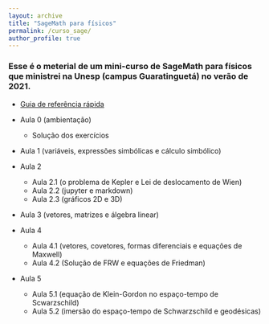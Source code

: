 ```yaml
---
layout: archive
title: "SageMath para físicos"
permalink: /curso_sage/
author_profile: true
---
```


### Esse é o meterial de um mini-curso de SageMath para físicos que ministrei na Unesp (campus Guaratinguetá) no verão de 2021.


* [Guia de referência rápida](/files/quickref-calc.pdf)

* Aula 0 (ambientação)
    * Solução dos exercícios
* Aula 1 (variáveis, expressões simbólicas e cálculo simbólico)
* Aula 2 
    * Aula 2.1 (o problema de Kepler e Lei de deslocamento de Wien)
    * Aula 2.2 (jupyter e markdown)
    * Aula 2.3 (gráficos 2D e 3D)
* Aula 3 (vetores, matrizes e álgebra linear)
* Aula 4
    * Aula 4.1 (vetores, covetores, formas diferenciais e equações de Maxwell)
    * Aula 4.2 (Solução de FRW e equações de Friedman)
* Aula 5
    * Aula 5.1 (equação de Klein-Gordon no espaço-tempo de Scwarzschild)
    * Aula 5.2 (imersão do espaço-tempo de Schwarzschild e geodésicas)
